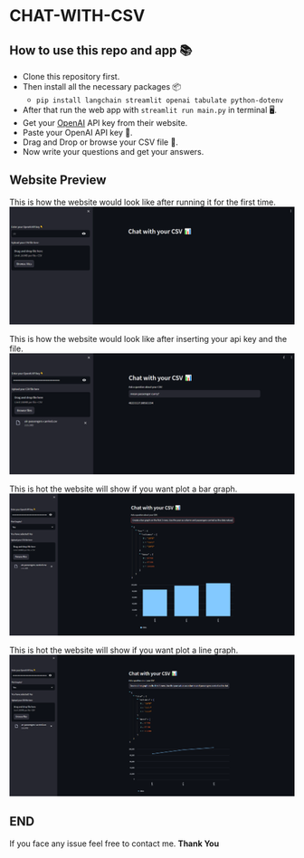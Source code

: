 # CHAT-WITH-CSV

## How to use this repo and app 📚

- Clone this repository first.
- Then install all the necessary packages 📦
  - `pip install langchain streamlit openai tabulate python-dotenv`
- After that run the web app with `streamlit run main.py` in terminal 🖥️.
- Get your [OpenAI](<[https://](https://openai.com/)>) API key from their website.
- Paste your OpenAI API key 🔑.
- Drag and Drop or browse your CSV file 📁.
- Now write your questions and get your answers.

## Website Preview

This is how the website would look like after running it for the first time.
![First Look](./SCRSHOT/ui.PNG)

This is how the website would look like after inserting your api key and the file.
![After Information](./SCRSHOT/example.PNG)

This is hot the website will show if you want plot a bar graph.
![Bar Graph](./SCRSHOT/barchart.PNG)

This is hot the website will show if you want plot a line graph.
![Line Graph](./SCRSHOT/linechart.PNG)

## END

If you face any issue feel free to contact me.
**Thank You**
